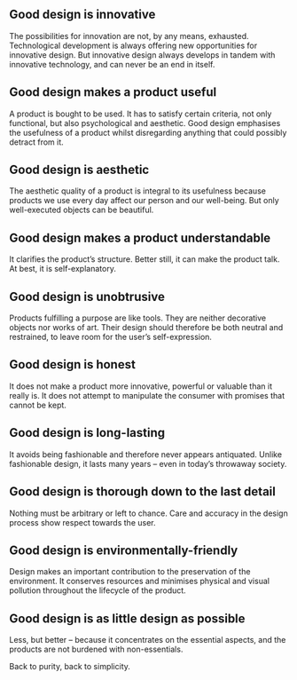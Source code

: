 ## Good design is innovative

The possibilities for innovation are not, by any means, exhausted. Technological development is always offering new opportunities for innovative design. But innovative design always develops in tandem with innovative technology, and can never be an end in itself.

## Good design makes a product useful

A product is bought to be used. It has to satisfy certain criteria, not only functional, but also psychological and aesthetic. Good design emphasises the usefulness of a product whilst disregarding anything that could possibly detract from it.

## Good design is aesthetic

The aesthetic quality of a product is integral to its usefulness because products we use every day affect our person and our well-being. But only well-executed objects can be beautiful.

## Good design makes a product understandable

It clarifies the product’s structure. Better still, it can make the product talk. At best, it is self-explanatory.

## Good design is unobtrusive

Products fulfilling a purpose are like tools. They are neither decorative objects nor works of art. Their design should therefore be both neutral and restrained, to leave room for the user’s self-expression.

## Good design is honest

It does not make a product more innovative, powerful or valuable than it really is. It does not attempt to manipulate the consumer with promises that cannot be kept.

## Good design is long-lasting

It avoids being fashionable and therefore never appears antiquated. Unlike fashionable design, it lasts many years – even in today’s throwaway society.

## Good design is thorough down to the last detail

Nothing must be arbitrary or left to chance. Care and accuracy in the design process show respect towards the user.

## Good design is environmentally-friendly

Design makes an important contribution to the preservation of the environment. It conserves resources and minimises physical and visual pollution throughout the lifecycle of the product.

## Good design is as little design as possible

Less, but better – because it concentrates on the essential aspects, and the products are not burdened with non-essentials.

Back to purity, back to simplicity.
